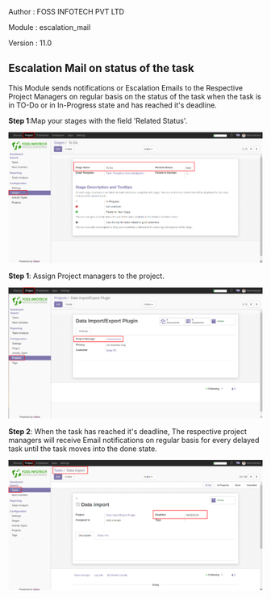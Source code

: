 
Author : FOSS INFOTECH PVT LTD

Module : escalation\_mail

Version : 11.0

<h2>Escalation Mail on status of the task</h2>

<p>This Module sends notifications or Escalation Emails to the Respective Project Managers on regular basis on the status of the task when the task is in TO-Do or in In-Progress state and has reached it's deadline.</p>

<p><b>Step 1</b>:Map your stages with the field 'Related Status'.</p>
<img src="static/description/images/2.png">

<p><b>Step 1</b>: Assign Project managers to the project.</p>
<img src="static/description/images/1.png">

<p><b>Step 2</b>: When the task has reached it's deadline, The respective project managers will receive Email notifications on regular basis for every delayed task until the task moves into the done state.</p> 
<img src="static/description/images/3.png">




